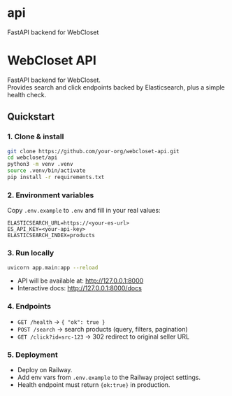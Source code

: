 # api
FastAPI backend for WebCloset

# WebCloset API

FastAPI backend for WebCloset.  
Provides search and click endpoints backed by Elasticsearch, plus a simple health check.

## Quickstart

### 1. Clone & install
```bash
git clone https://github.com/your-org/webcloset-api.git
cd webcloset/api
python3 -m venv .venv
source .venv/bin/activate
pip install -r requirements.txt
```

### 2. Environment variables
Copy `.env.example` to `.env` and fill in your real values:
```
ELASTICSEARCH_URL=https://<your-es-url>
ES_API_KEY=<your-api-key>
ELASTICSEARCH_INDEX=products
```

### 3. Run locally
```bash
uvicorn app.main:app --reload
```

- API will be available at: http://127.0.0.1:8000  
- Interactive docs: http://127.0.0.1:8000/docs

### 4. Endpoints
- `GET /health` → `{ "ok": true }`  
- `POST /search` → search products (query, filters, pagination)  
- `GET /click?id=src-123` → 302 redirect to original seller URL  

### 5. Deployment
- Deploy on Railway.  
- Add env vars from `.env.example` to the Railway project settings.  
- Health endpoint must return `{ok:true}` in production.
